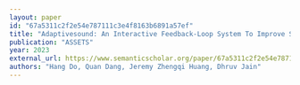 ```yaml
---
layout: paper
id: "67a5311c2f2e54e787111c3e4f8163b6891a57ef"
title: "Adaptivesound: An Interactive Feedback-Loop System To Improve Sound Recognition For Deaf And Hard Of Hearing Users"
publication: "ASSETS"
year: 2023
external_url: https://www.semanticscholar.org/paper/67a5311c2f2e54e787111c3e4f8163b6891a57ef
authors: "Hang Do, Quan Dang, Jeremy Zhengqi Huang, Dhruv Jain"
---
```

